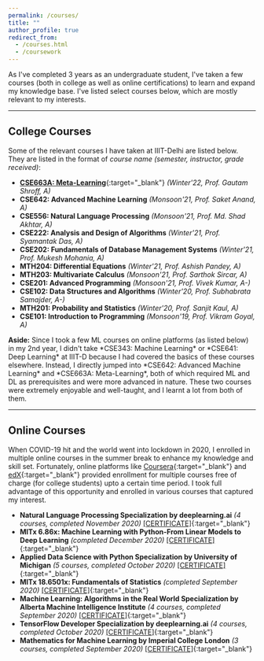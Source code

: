 ```yaml
---
permalink: /courses/
title: ""
author_profile: true
redirect_from: 
  - /courses.html
  - /coursework
---
```



As I've completed 3 years as an undergraduate student, I've taken a few courses (both in college as well as online certifications) to learn and expand my knowledge base. I've listed select courses below, which are mostly relevant to my interests.

--- 

## College Courses

Some of the relevant courses I have taken at IIIT-Delhi are listed below. They are listed in the format of *course name (semester, instructor, grade received)*:
- [**CSE663A: Meta-Learning**](https://sites.google.com/view/meta-learning3/){:target="_blank"} *(Winter'22, Prof. Gautam Shroff, A)*
- **CSE642: Advanced Machine Learning** *(Monsoon'21, Prof. Saket Anand, A)*
- **CSE556: Natural Language Processing** *(Monsoon'21, Prof. Md. Shad Akhtar, A)*
- **CSE222: Analysis and Design of Algorithms** *(Winter'21, Prof. Syamantak Das, A)*
- **CSE202: Fundamentals of Database Management Systems** *(Winter'21, Prof. Mukesh Mohania, A)*
- **MTH204: Differential Equations** *(Winter'21, Prof. Ashish Pandey, A)*
- **MTH203: Multivariate Calculus** *(Monsoon'21, Prof. Sarthok Sircar, A)*
- **CSE201: Advanced Programming** *(Monsoon'21, Prof. Vivek Kumar, A-)*
- **CSE102: Data Structures and Algorithms** *(Winter'20, Prof. Subhabrata Samajder, A-)* 
- **MTH201: Probability and Statistics** *(Winter'20, Prof. Sanjit Kaul, A)*
- **CSE101: Introduction to Programming** *(Monsoon'19, Prof. Vikram Goyal, A)*

<p class="panel-note" markdown="1"><i class="fa fa-info-circle"></i> <b>Aside:</b> Since I took a few ML courses on online platforms (as listed below) in my 2nd year, I didn't take *CSE343: Machine Learning* or *CSE641: Deep Learning* at IIIT-D because I had covered the basics of these courses elsewhere. Instead, I directly jumped into 
*CSE642: Advanced Machine Learning* and *CSE663A: Meta-Learning*, both of which required ML and DL as prerequisites and were more advanced in nature. These two courses were extremely enjoyable and well-taught, and I learnt a lot from both of them.</p>

---

## Online Courses

When COVID-19 hit and the world went into lockdown in 2020, I enrolled in multiple online courses in the summer break to enhance my knowledge and skill set. Fortunately, online platforms like [Coursera](https://www.coursera.org/){:target="_blank"} and [edX](https://www.edx.org/){:target="_blank"}  provided enrollment for multiple courses free of charge (for college students) upto a certain time period. I took full advantage of this opportunity and enrolled in various courses that captured my interest.
- **Natural Language Processing Specialization by deeplearning.ai** *(4 courses, completed November 2020)* [[CERTIFICATE]](https://www.coursera.org/account/accomplishments/specialization/certificate/L9DY4PSQAC7Z){:target="_blank"}
- **MITx 6.86x: Machine Learning with Python-From Linear Models to Deep Learning** *(completed December 2020)* [[CERTIFICATE]](https://courses.edx.org/certificates/dd1078bb4d204a948a19ffef2b1fc960){:target="_blank"}
- **Applied Data Science with Python Specialization by University of Michigan** *(5 courses, completed October 2020)* [[CERTIFICATE]](https://www.coursera.org/account/accomplishments/specialization/certificate/7GH3V8T337YJ){:target="_blank"}
- **MITx 18.6501x: Fundamentals of Statistics** *(completed September 2020)* [[CERTIFICATE]](https://courses.edx.org/certificates/c2521d9594794fa1bffd40a72efe3a28){:target="_blank"}
- **Machine Learning: Algorithms in the Real World Specialization by Alberta Machine Intelligence Institute** *(4 courses, completed September 2020)* [[CERTIFICATE]](https://www.coursera.org/account/accomplishments/specialization/certificate/TKPX8JRDAB7C){:target="_blank"}
- **TensorFlow Developer Specialization by deeplearning.ai** *(4 courses, completed October 2020)* [[CERTIFICATE]](https://www.coursera.org/account/accomplishments/specialization/certificate/D7LYS5FFH3UQ){:target="_blank"}
- **Mathematics for Machine Learning by Imperial College London** *(3 courses, completed September 2020)* [[CERTIFICATE]](https://www.coursera.org/account/accomplishments/specialization/certificate/H7A8ELAUJ2PG){:target="_blank"}

